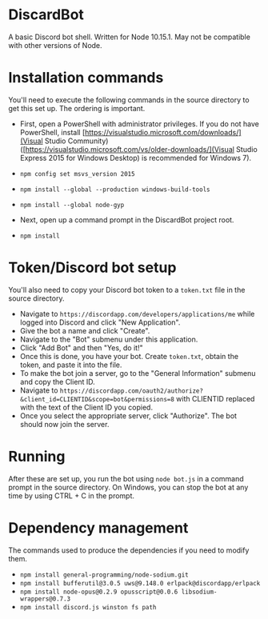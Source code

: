 # DiscardBot
A basic Discord bot shell. Written for Node 10.15.1. May not be compatible with other versions of Node.

# Installation commands
You'll need to execute the following commands in the source directory to get this set up. The ordering is important.

* First, open a PowerShell with administrator privileges. If you do not have PowerShell, install [https://visualstudio.microsoft.com/downloads/](Visual Studio Community) ([https://visualstudio.microsoft.com/vs/older-downloads/](Visual Studio Express 2015 for Windows Desktop) is recommended for Windows 7).
* `npm config set msvs_version 2015`
* `npm install --global --production windows-build-tools`
* `npm install --global node-gyp`

* Next, open up a command prompt in the DiscardBot project root.
* `npm install`

# Token/Discord bot setup
You'll also need to copy your Discord bot token to a `token.txt` file in the source directory.

* Navigate to `https://discordapp.com/developers/applications/me` while logged into Discord and click "New Application".
* Give the bot a name and click "Create".
* Navigate to the "Bot" submenu under this application.
* Click "Add Bot" and then "Yes, do it!"
* Once this is done, you have your bot. Create `token.txt`, obtain the token, and paste it into the file.
* To make the bot join a server, go to the "General Information" submenu and copy the Client ID.
* Navigate to `https://discordapp.com/oauth2/authorize?&client_id=CLIENTID&scope=bot&permissions=8` with CLIENTID replaced with the text of the Client ID you copied.
* Once you select the appropriate server, click "Authorize". The bot should now join the server.

# Running
After these are set up, you run the bot using `node bot.js` in a command prompt in the source directory. On Windows, you can stop the bot at any time by using CTRL + C in the prompt.

# Dependency management
The commands used to produce the dependencies if you need to modify them.

* `npm install general-programming/node-sodium.git`
* `npm install bufferutil@3.0.5 uws@9.148.0 erlpack@discordapp/erlpack`
* `npm install node-opus@0.2.9 opusscript@0.0.6 libsodium-wrappers@0.7.3`
* `npm install discord.js winston fs path`
